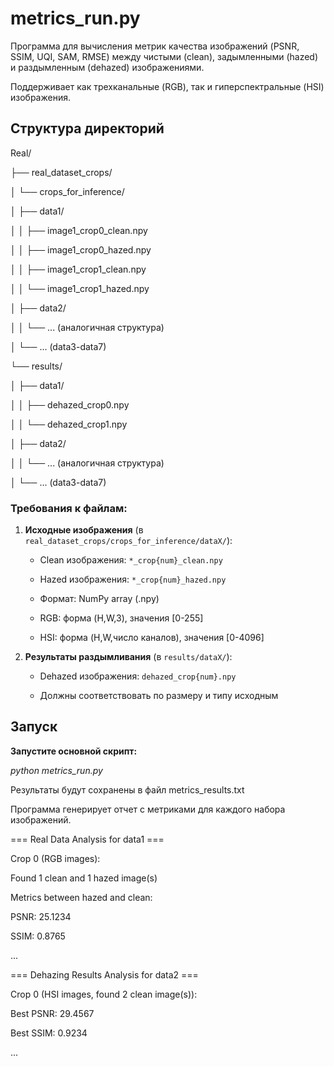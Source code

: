 # metrics_run.py

Программа для вычисления метрик качества изображений (PSNR, SSIM, UQI, SAM, RMSE) между чистыми (clean), задымленными (hazed) и раздымленным (dehazed) изображениями.

Поддерживает как трехканальные (RGB), так и гиперспектральные (HSI) изображения.

## Структура директорий

Real/

├── real_dataset_crops/

│ └── crops_for_inference/

│ ├── data1/

│ │ ├── image1_crop0_clean.npy

│ │ ├── image1_crop0_hazed.npy

│ │ ├── image1_crop1_clean.npy

│ │ └── image1_crop1_hazed.npy

│ ├── data2/

│ │ └── ... (аналогичная структура)

│ └── ... (data3-data7)

└── results/

│ ├── data1/

│ │ ├── dehazed_crop0.npy

│ │ └── dehazed_crop1.npy

│ ├── data2/

│ │ └── ... (аналогичная структура)

│ └── ... (data3-data7)

### Требования к файлам:

1. **Исходные изображения** (в `real_dataset_crops/crops_for_inference/dataX/`):
   
   - Clean изображения: `*_crop{num}_clean.npy`
     
   - Hazed изображения: `*_crop{num}_hazed.npy`
     
   - Формат: NumPy array (.npy)
     
   - RGB: форма (H,W,3), значения [0-255]
     
   - HSI: форма (H,W,число каналов), значения [0-4096]

2. **Результаты раздымливания** (в `results/dataX/`):
   
   - Dehazed изображения: `dehazed_crop{num}.npy`
     
   - Должны соответствовать по размеру и типу исходным

## Запуск

**Запустите основной скрипт:**

*python metrics_run.py*

Результаты будут сохранены в файл metrics_results.txt

Программа генерирует отчет с метриками для каждого набора изображений.



=== Real Data Analysis for data1 ===

Crop 0 (RGB images):

Found 1 clean and 1 hazed image(s)

Metrics between hazed and clean:

PSNR: 25.1234

SSIM: 0.8765

...

=== Dehazing Results Analysis for data2 ===

Crop 0 (HSI images, found 2 clean image(s)):

Best PSNR: 29.4567

Best SSIM: 0.9234

...
